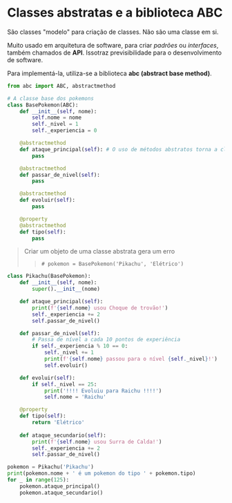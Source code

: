 # Classes abstratas e a biblioteca ABC

São classes "modelo" para criação de classes. Não são uma classe em si.

Muito usado em arquitetura de software, para criar *padrões* ou *interfaces*, também chamados de **API**. Issotraz previsibilidade para o desenvolvimento de software. 

Para implementá-la, utiliza-se a biblioteca **abc (abstract base method)**.

```python
from abc import ABC, abstractmethod

# A classe base dos pokemons
class BasePokemon(ABC):
    def __init__(self, nome):
        self.nome = nome
        self._nivel = 1
        self._experiencia = 0

    @abstractmethod
    def ataque_principal(self): # O uso de métodos abstratos torna a classe abstrata
        pass

    @abstractmethod
    def passar_de_nivel(self):
        pass

    @abstractmethod
    def evoluir(self):
        pass

    @property
    @abstractmethod
    def tipo(self):
        pass

```
> Criar um objeto de uma classe abstrata gera um erro
>> `# pokemon = BasePokemon('Pikachu', 'Elétrico')`

``` python
class Pikachu(BasePokemon):
    def __init__(self, nome):
        super().__init__(nome)

    def ataque_principal(self):
        print(f'{self.nome} usou Choque de trovão!')
        self._experiencia += 2
        self.passar_de_nivel()

    def passar_de_nivel(self):
        # Passa de nível a cada 10 pontos de experiência
        if self._experiencia % 10 == 0:
            self._nivel += 1
            print(f'{self.nome} passou para o nível {self._nivel}!')
            self.evoluir()

    def evoluir(self):
        if self._nivel == 25:
            print('!!!! Evoluiu para Raichu !!!!')
            self.nome = 'Raichu'

    @property
    def tipo(self):
        return 'Elétrico'
    
    def ataque_secundario(self):
        print(f'{self.nome} usou Surra de Calda!')
        self._experiencia += 2
        self.passar_de_nivel()

pokemon = Pikachu('Pikachu')
print(pokemon.nome + ' é um pokemon do tipo ' + pokemon.tipo)
for _ in range(125):
    pokemon.ataque_principal()
    pokemon.ataque_secundario()
```

